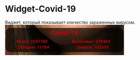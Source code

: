 # Widget-Covid-19
Виджет, который показывает кличество зараженных вирусом.
![Иллюстрация к проекту](https://github.com/syncended/Widget-Covid-19/blob/master/%D0%A1%D0%BD%D0%B8%D0%BC%D0%BE%D0%BA.PNG)
